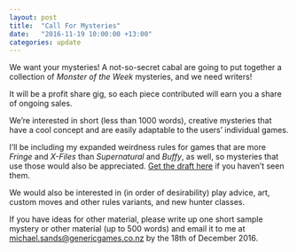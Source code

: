 ```yaml
---
layout: post
title:  "Call For Mysteries"
date:   "2016-11-19 10:00:00 +13:00"
categories: update
---
```

We want your mysteries! A not-so-secret cabal are going to put together a collection of _Monster of the Week_ mysteries, and we need writers!

It will be a profit share gig, so each piece contributed will earn you a share of ongoing sales.

We’re interested in short (less than 1000 words), creative mysteries that have a cool concept and are easily adaptable to the users’ individual games.

I’ll be including my expanded weirdness rules for games that are more _Fringe_ and _X-Files_ than _Supernatural_ and _Buffy_, as well, so mysteries that use those would also be appreciated. [Get the draft here](http://www.genericgames.co.nz/files/MotW_more_weirdness.pdf) if you haven’t seen them.

We would also be interested in (in order of desirability) play advice, art, custom moves and other rules variants, and new hunter classes.

If you have ideas for other material, please write up one short sample mystery or other material (up to 500 words) and email it to me at <michael.sands@genericgames.co.nz> by the 18th of December 2016.
